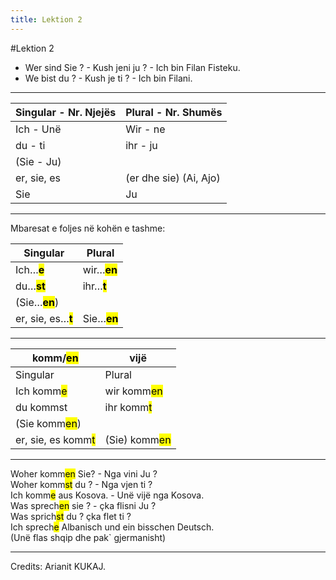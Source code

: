```yaml
---
title: Lektion 2
---
```

#Lektion 2

- Wer sind Sie ? - Kush jeni ju ? - Ich bin Filan Fisteku.
- We bist du ? - Kush je ti ? - Ich bin Filani.

---

| Singular - Nr. Njejës | Plural - Nr. Shumës |
| --- | --- |
| Ich - Unë | Wir - ne |
| du - ti | ihr - ju |
| (Sie - Ju) |     |
| er, sie, es | (er dhe sie) (Ai, Ajo) |
| Sie | Ju  |

---

Mbaresat e foljes në kohën e tashme:

| Singular | Plural |
| --- | --- |
| Ich…**<mark>e</mark>** | wir…**<mark>en**</mark> |
| du…**<mark>st</mark>** | ihr…**<mark>t</mark>** |
| (Sie…**<mark>en</mark>**) |     |
| er, sie, es…**<mark>t</mark>** | Sie…**<mark>en</mark>** |

---

| komm/<mark>en</mark> | vijë |
| --- | --- |
| Singular | Plural |
| Ich komm<mark>e</mark> | wir komm<mark>en</mark> |
| du kommst | ihr komm<mark>t</mark> |
| (Sie komm<mark>en</mark>) |     |
| er, sie, es komm<mark>t</mark> | (Sie) komm<mark>en</mark> |

---

Woher komm<mark>en</mark> Sie? - Nga vini Ju ?  
Woher komm<mark>st</mark> du ? - Nga vjen ti ?  
Ich komm<mark>e</mark> aus Kosova. - Unë vijë nga Kosova.  
Was sprech<mark>en</mark> sie ? - çka flisni Ju ?  
Was sprich<mark>st</mark> du ? çka flet ti ?  
Ich sprech<mark>e</mark> Albanisch und ein bisschen Deutsch.  
(Unë flas shqip dhe pak` gjermanisht)

---
Credits: Arianit KUKAJ.
